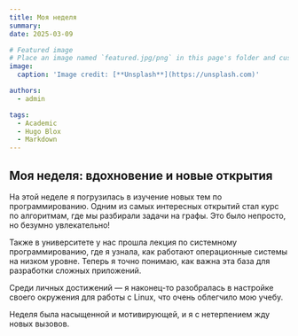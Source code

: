 ```yaml
---
title: Моя неделя
summary: 
date: 2025-03-09

# Featured image
# Place an image named `featured.jpg/png` in this page's folder and customize its options here.
image:
  caption: 'Image credit: [**Unsplash**](https://unsplash.com)'

authors:
  - admin

tags:
  - Academic
  - Hugo Blox
  - Markdown
---
```


## Моя неделя: вдохновение и новые открытия

На этой неделе я погрузилась в изучение новых тем по программированию. 
Одним из самых интересных открытий стал курс по алгоритмам, 
где мы разбирали задачи на графы. Это было непросто, но безумно 
увлекательно!  

Также в университете у нас прошла лекция по системному программированию, 
где я узнала, как работают операционные системы на низком уровне. 
Теперь я точно понимаю, как важна эта база для разработки сложных 
приложений.  

Среди личных достижений — я наконец-то разобралась в настройке 
своего окружения для работы с Linux, что очень облегчило мою учебу.  

Неделя была насыщенной и мотивирующей, и я с нетерпением жду новых вызовов.  
